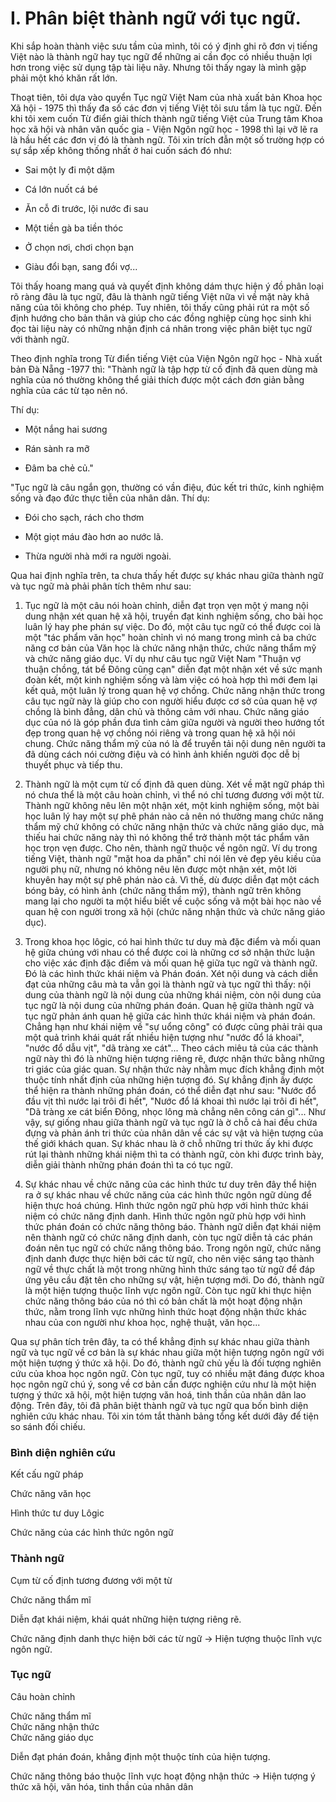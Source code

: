 I. Phân biệt thành ngữ với tục ngữ.
===================================

Khi sắp hoàn thành việc sưu tầm của mình, tôi có ý định ghi rõ đơn vị tiếng Việt nào là thành ngữ hay tục ngữ để những ai cần đọc có nhiều thuận lợi hơn trong việc sử dụng tập tài liệu nãy. Nhưng tôi thấy ngay là mình gặp phải một khó khăn rất lớn.

Thoạt tiên, tôi dựa vào quyển Tục ngữ Việt Nam của nhà xuất bản Khoa học Xã hội - 1975 thì thấy đa số các đơn vị tiếng Việt tôi sưu tầm là tục ngữ. Ðến khi tôi xem cuốn Từ điển giải thích thành ngữ tiếng Việt của Trung tâm Khoa học xã hội và nhân văn quốc gia - Viện Ngôn ngữ học - 1998 thì lại vỡ lẽ ra là hầu hết các đơn vị đó là thành ngữ. Tôi xin trích đẫn một số trường hợp có sự sắp xếp không thống nhất ở hai cuốn sách đó như:

* Sai một ly đi một dặm

* Cá lớn nuốt cá bé

* Ăn cỗ đi trước, lội nước đi sau

* Một tiền gà ba tiền thóc

* Ở chọn nơi, chơi chọn bạn

* Giàu đổi bạn, sang đổi vợ...

Tôi thấy hoang mang quá và quyết định không dám thực hiện ý đồ phân loại rõ ràng đâu là tục ngữ, đâu là thành ngữ tiếng Việt nữa vì về mặt này khả năng của tôi không cho phép. Tuy nhiên, tôi thấy cũng phải rút ra một số định hướng cho bản thân và giúp cho các đồng nghiệp cùng học sinh khi đọc tài liệu này có những nhận định cá nhân trong việc phân biệt tục ngữ với thành ngữ.

Theo định nghĩa trong Từ điển tiếng Việt của Viện Ngôn ngữ học - Nhà xuất bản Đà Nẵng -1977 thì: "Thành ngữ là tập hợp từ cố định đã quen dùng mà nghĩa của nó thường không thể giải thích được một cách đơn giản bằng nghĩa của các từ tạo nên nó.

Thí dụ:

* Một nắng hai sương

* Rán sành ra mỡ

* Đâm ba chẻ củ."

"Tục ngữ là câu ngắn gọn, thường có vần điệu, đúc kết tri thức, kinh nghiệm sống và đạo đức thực tiễn của nhân dân. Thí dụ:

* Đói cho sạch, rách cho thơm

* Một giọt máu đào hơn ao nước lã.

* Thừa người nhà mới ra người ngoài.

Qua hai định nghĩa trên, ta chưa thấy hết được sự khác nhau giữa thành ngữ và tục ngữ mà phải phân tích thêm như sau:

1. Tục ngữ là một câu nói hoàn chỉnh, diễn đạt trọn vẹn một ý mang nội dung nhận xét quan hệ xã hội, truyền đạt kinh nghiệm sống, cho bài học luân lý hay phe phán sự việc. Do đó, một câu tục ngữ có thể được coi là một "tác phẩm văn học" hoàn chỉnh vì nó mang trong mình cả ba chức năng cơ bản của Văn học là chức năng nhận thức, chức năng thẩm mỹ và chức năng giáo dục. Ví dụ như câu tục ngữ Việt Nam "Thuận vợ thuận chồng, tát bể Đông cũng cạn" diễn đạt một nhận xét về sức mạnh đoàn kết, một kinh nghiệm sống và làm việc có hoà hợp thì mới đem lại kết quả, một luân lý trong quan hệ vợ chồng. Chức năng nhận thức trong câu tục ngữ này là giúp cho con người hiểu được cơ sở của quan hệ vợ chồng là bình đẳng, dân chủ và thông cảm với nhau. Chức năng giáo dục của nó là góp phần đưa tình cảm giữa người và người theo hướng tốt đẹp trong quan hệ vợ chồng nói riêng và trong quan hệ xã hội nói chung. Chức năng thẩm mỹ của nó là để truyền tải nội dung nên người ta đã dùng cách nói cường điệu và có hình ảnh khiến người đọc dễ bị thuyết phục và tiếp thu.

2. Thành ngữ là một cụm từ cố định đã quen dùng. Xét về mặt ngữ pháp thì nó chưa thể là một câu hoàn chỉnh, vì thể nó chỉ tương đương với một từ. Thành ngữ không nêu lên một nhận xét, một kinh nghiệm sống, một bài học luân lý hay một sự phê phán nào cả nên nó thường mang chức năng thẩm mỹ chứ không có chức năng nhận thức và chức năng giáo dục, mà thiếu hai chức năng này thì nó không thể trở thành một tác phẩm văn học trọn vẹn được. Cho nên, thành ngữ thuộc về ngôn ngữ. Ví dụ trong tiếng Việt, thành ngữ "mặt hoa da phấn" chỉ nói lên vẻ đẹp yêu kiều của người phụ nữ, nhưng nó không nêu lên được một nhận xét, một lời khuyên hay một sự phê phán nào cả. Vì thế, dù được diễn đạt một cách bóng bảy, có hình ảnh (chức năng thẩm mỹ), thành ngữ trên không mang lại cho người ta một hiểu biết về cuộc sống vã một bài học nào về quan hệ con người trong xã
hội (chức năng nhận thức và chức năng giáo dục).
3. Trong khoa học lôgic, có hai hình thức tư duy mà đặc điểm và mối quan hệ giữa chúng với nhau có thể được coi là những cơ sở nhận thức luận cho việc xác định đặc điểm và mối quan hệ giữa tục ngữ và thành ngữ. Ðó là các hình thức khái niệm và Phán đoán. Xét nội dung và cách diễn đạt của những câu mà ta vẫn gọi là thành ngữ và tục ngữ thì thấy: nội dung của thành ngữ là nội dung của những khái niệm, còn nội dung của tục ngữ là nội dung của những phán đoán. Quan hệ giữa thành ngữ và tục ngữ phản ánh quan hệ giữa các hình thức khái niệm và phán đoán. Chẳng hạn như khái niệm về "sự uổng công" có được cũng phải trải qua một quả trình khái quát rất nhiều hiện tượng như "nước đổ lá khoai", "nước đổ dẫu vịt", "dã tràng xe cát"... Theo cách miêu tả của các thành ngữ này thì đó là những hiện tượng riêng rẽ, được nhận thức bằng những tri giác của giác quan. Sự nhận thức này nhằm mục đích khẳng định một thuộc tính nhất định của những hiện tượng đó. Sự khẳng định ấy được thể hiện ra thành những phán đoán, có thể diễn đạt như sau: "Nước đổ đầu vịt thì nước lại trôi đi hết", "Nước đổ lá khoai thì nước lại trôi đi hết", "Dã tràng xe cát biển Đông, nhọc lông mà chẳng nên công cán gì"... Như vậy, sự giống nhau giữa thành ngữ và tục ngữ là ờ chỗ cả hai đều chứa đựng và phản ánh tri thức của nhân dân về các sự vật và hiện tượng của thế giới khách quan. Sự khác nhau là ở chỗ những tri thức ấy khi được rút lại thành những khái niệm thì ta có thành ngữ, còn khi được trình bày, diễn giải thành những phán đoán thì ta có tục ngữ.

4. Sự khác nhau về chức năng của các hình thức tư duy trên đây thể hiện ra ở sự khác nhau về chức năng của các hình thức ngôn ngữ dùng để hiện thực hoá chúng. Hình thức ngôn ngữ phù hợp với hình thức khái niệm có chức năng định danh. Hình thức ngôn ngữ phù hợp với hình thức phán đoán có chức năng thông báo. Thành ngữ diễn đạt khái niệm nên thành ngữ có chức năng định danh, còn tục ngữ diễn tả các phán đoán nên tục ngữ có chức năng thông báo. Trong ngôn ngữ, chức năng định danh được thực hiện bởi các từ ngữ, cho nên việc sáng tạo thành ngữ về thực chất là một trong những hình thức sáng tạo từ ngữ để đáp ứng yêu cầu đặt tên cho những sự vật, hiện tượng mới. Do đó, thành ngữ là một hiện tượng thuộc lĩnh vực ngôn ngữ. Còn tục ngữ khi thực hiện chức năng thông báo của nó thì có bản chất là một hoạt động nhận thức, nằm trong lĩnh vực những hình thức hoạt động nhận thức khác nhau của con người như khoa học, nghệ thuật, văn học...

Qua sự phân tích trên đây, ta có thể khẳng định sự khác nhau giữa thành ngữ và tục ngữ về cơ bản là sự khác nhau giữa một hiện tượng ngôn ngữ với một hiện tượng ý thức xã hội. Do đó, thành ngữ chủ yếu là đối tượng nghiên cứu của khoa học ngôn ngữ. Còn tục ngữ, tuy có nhiều mặt đáng được khoa học ngôn ngữ chú ý, song về cơ bản cần được nghiện cứu như là một hiện tượng ý thức xã hội, một hiện tượng văn hoá, tinh thần của nhân dân lao động. Trên đây, tôi đã phân biệt thành ngữ và tục ngữ qua bốn bình diện nghiên cứu khác nhau. Tôi xin tóm tắt thành bảng tổng kết dưới đây để tiện so sánh đối chiếu.

### Bình diện nghiên cứu

Kết cấu ngữ pháp

Chức năng văn học

Hình thức tư duy Lôgic 

Chức năng của các hình thức ngôn ngữ

### Thành ngữ

Cụm từ cố định tương đương với một từ

Chức năng thẩm mĩ

Diễn đạt khái niệm, khái quát những hiện tượng riêng rẽ.

Chức năng định danh thực hiện bởi các từ ngữ
 ->
Hiện tượng thuộc lĩnh vực ngôn ngữ.

### Tục ngữ

Câu hoàn chỉnh

Chức năng thẩm mĩ  
Chức năng nhận thức  
Chức năng giáo dục

Diễn đạt phán đoán, khẳng định một thuộc tính của hiện tượng.

Chức năng thông báo thuộc lĩnh vực hoạt động nhận thức
->
Hiện tượng ý thức xã hội, văn hóa, tinh thần của nhân dân
